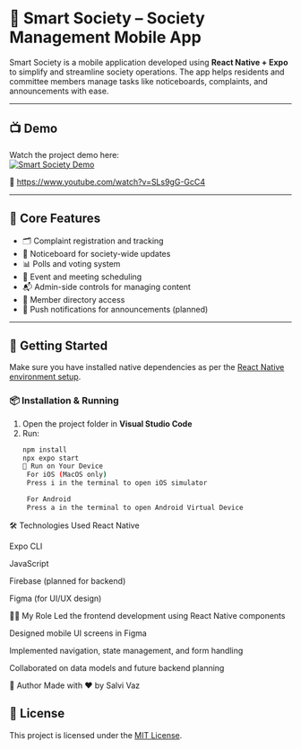 # 🏢 Smart Society – Society Management Mobile App

Smart Society is a mobile application developed using **React Native + Expo** to simplify and streamline society operations. The app helps residents and committee members manage tasks like noticeboards, complaints, and announcements with ease.

---

## 📺 Demo

Watch the project demo here:  
[![Smart Society Demo](https://img.youtube.com/vi/SLs9gG-GcC4/0.jpg)](https://www.youtube.com/watch?v=SLs9gG-GcC4)

🔗 https://www.youtube.com/watch?v=SLs9gG-GcC4

---

## 📱 Core Features

- 🗂️ Complaint registration and tracking  
- 📢 Noticeboard for society-wide updates  
- 📊 Polls and voting system  
- 📅 Event and meeting scheduling  
- 📬 Admin-side controls for managing content  
- 👥 Member directory access  
- 🔔 Push notifications for announcements (planned)

---

## 🚀 Getting Started

Make sure you have installed native dependencies as per the [React Native environment setup](https://reactnative.dev/docs/environment-setup#installing-dependencies).

### 📦 Installation & Running

1. Open the project folder in **Visual Studio Code**
2. Run:
   ```bash
   npm install
   npx expo start
   📱 Run on Your Device
    For iOS (MacOS only)
    Press i in the terminal to open iOS simulator

    For Android
    Press a in the terminal to open Android Virtual Device
   ```

🛠️ Technologies Used
React Native

Expo CLI

JavaScript

Firebase (planned for backend)

Figma (for UI/UX design)

👨‍💻 My Role
Led the frontend development using React Native components

Designed mobile UI screens in Figma

Implemented navigation, state management, and form handling

Collaborated on data models and future backend planning

👤 Author
Made with ❤️ by Salvi Vaz
## 📄 License

This project is licensed under the [MIT License](./LICENSE).

